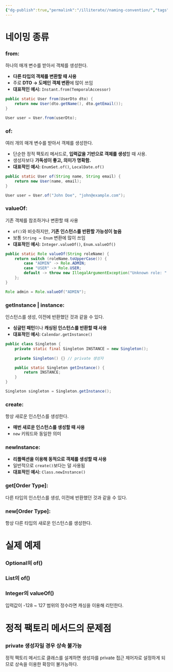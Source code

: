 ```yaml
---
{"dg-publish":true,"permalink":"/illiterate//naming-convention/","tags":["convention","staticFactoryMethod"],"noteIcon":"","created":"2025-02-16T15:49:00","updated":"2025-04-01T15:52:41+09:00"}
---
```


# 네이밍 종류

### from:

하나의 매개 변수를 받아서 객체를 생성한다.
- **다른 타입의 객체를 변환할 때 사용**
- 주로 **DTO → 도메인 객체 변환**에 많이 쓰임
- **대표적인 예시:** `Instant.from(TemporalAccessor)`

```java
public static User from(UserDto dto) {
    return new User(dto.getName(), dto.getEmail());
}

User user = User.from(userDto);
```
### of:

여러 개의 매개 변수를 받아서 객체를 생성한다.
- 단순한 정적 팩토리 메서드로, **입력값을 기반으로 객체를 생성**할 때 사용.
- 생성자보다 **가독성이 좋고, 의미가 명확함.**
- **대표적인 예시:** `EnumSet.of()`, `LocalDate.of()`

```java
public static User of(String name, String email) {
    return new User(name, email);
}

User user = User.of("John Doe", "john@example.com");
```

### valueOf:

기존 객체를 참조하거나 변환할 때 사용
- `of()`와 비슷하지만, **기존 인스턴스를 반환할 가능성이 높음**
- 보통 `String → Enum` 변환에 많이 쓰임
- **대표적인 예시:** `Integer.valueOf()`, `Enum.valueOf()`

```java
public static Role valueOf(String roleName) {
    return switch (roleName.toUpperCase()) {
        case "ADMIN" -> Role.ADMIN;
        case "USER" -> Role.USER;
        default -> throw new IllegalArgumentException("Unknown role: " + roleName);
    };
}

Role admin = Role.valueOf("ADMIN");
```
### getInstance | instance:

인스턴스를 생성, 이전에 반환했던 것과 같을 수 있다.
- **싱글턴 패턴**이나 **캐싱된 인스턴스를 반환할 때 사용**
- **대표적인 예시:** `Calendar.getInstance()`

```java
public class Singleton {
    private static final Singleton INSTANCE = new Singleton();
    
    private Singleton() {} // private 생성자

    public static Singleton getInstance() {
        return INSTANCE;
    }
}

Singleton singleton = Singleton.getInstance();
```

### create:

항상 새로운 인스턴스를 생성한다.
-  **매번 새로운 인스턴스를 생성할 때 사용**
- `new` 키워드와 동일한 의미

### newInstance:

- **리플렉션을 이용해 동적으로 객체를 생성할 때 사용**
- 일반적으로 `create()`보다는 덜 사용됨
- **대표적인 예시:** `Class.newInstance()`

### get\[Order Type]:
다른 타입의 인스턴스를 생성, 이전에 반환했던 것과 같을 수 있다.

### new\[Order Type]:
항상 다른 타입의 새로운 인스턴스를 생성한다.

# 실제 예제

### Optional의 of()

### List의 of()

### Integer의 valueOf()

입력값이 -128 ~ 127 범위의 정수라면 캐싱을 이용해 리턴한다.

# 정적 팩토리 메서드의 문제점

### private 생성자일 경우 상속 불가능
정적 팩토리 메서드로 클래스를 설계하면 생성자를 private 접근 제어자로 설정하게 되므로 상속을 이용한 확장이 불가능하다.
